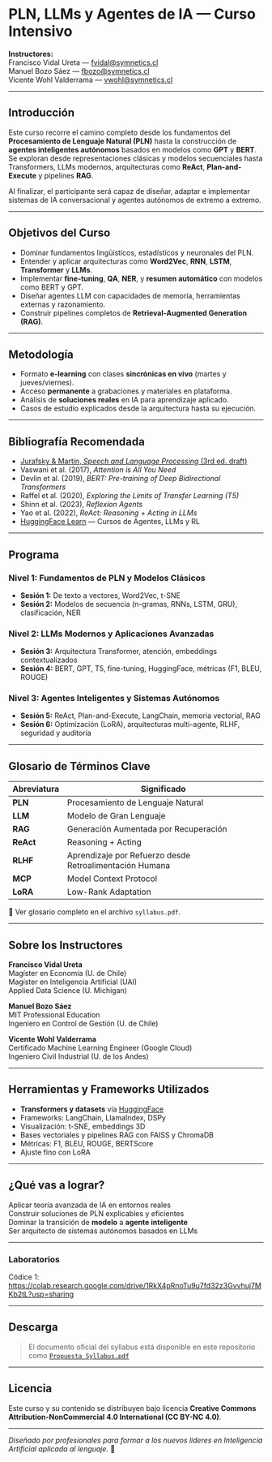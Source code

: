 #  PLN, LLMs y Agentes de IA — Curso Intensivo

**Instructores:**  
Francisco Vidal Ureta — [fvidal@symnetics.cl](mailto:fvidal@symnetics.cl)  
Manuel Bozo Sáez — [fbozo@symnetics.cl](mailto:fbozo@symnetics.cl)  
Vicente Wohl Valderrama — [vwohl@symnetics.cl](mailto:vwohl@symnetics.cl)

---

##  Introducción

Este curso recorre el camino completo desde los fundamentos del **Procesamiento de Lenguaje Natural (PLN)** hasta la construcción de **agentes inteligentes autónomos** basados en modelos como **GPT** y **BERT**.  
Se exploran desde representaciones clásicas y modelos secuenciales hasta Transformers, LLMs modernos, arquitecturas como **ReAct**, **Plan-and-Execute** y pipelines **RAG**.

Al finalizar, el participante será capaz de diseñar, adaptar e implementar sistemas de IA conversacional y agentes autónomos de extremo a extremo.

---

##  Objetivos del Curso

- Dominar fundamentos lingüísticos, estadísticos y neuronales del PLN.
- Entender y aplicar arquitecturas como **Word2Vec**, **RNN**, **LSTM**, **Transformer** y **LLMs**.
- Implementar **fine-tuning**, **QA**, **NER**, y **resumen automático** con modelos como BERT y GPT.
- Diseñar agentes LLM con capacidades de memoria, herramientas externas y razonamiento.
- Construir pipelines completos de **Retrieval-Augmented Generation (RAG)**.

---

##  Metodología

- Formato **e-learning** con clases **sincrónicas en vivo** (martes y jueves/viernes).
- Acceso **permanente** a grabaciones y materiales en plataforma.
- Análisis de **soluciones reales** en IA para aprendizaje aplicado.
- Casos de estudio explicados desde la arquitectura hasta su ejecución.

---

##  Bibliografía Recomendada

- [Jurafsky & Martin, *Speech and Language Processing* (3rd ed. draft)](https://web.stanford.edu/~jurafsky/slp3/)
- Vaswani et al. (2017), *Attention is All You Need*  
- Devlin et al. (2019), *BERT: Pre-training of Deep Bidirectional Transformers*  
- Raffel et al. (2020), *Exploring the Limits of Transfer Learning (T5)*  
- Shinn et al. (2023), *Reflexion Agents*  
- Yao et al. (2022), *ReAct: Reasoning + Acting in LLMs*  
- [HuggingFace Learn](https://huggingface.co/learn) — Cursos de Agentes, LLMs y RL

---

##  Programa

###  Nivel 1: Fundamentos de PLN y Modelos Clásicos
- **Sesión 1:** De texto a vectores, Word2Vec, t-SNE  
- **Sesión 2:** Modelos de secuencia (n-gramas, RNNs, LSTM, GRU), clasificación, NER

###  Nivel 2: LLMs Modernos y Aplicaciones Avanzadas
- **Sesión 3:** Arquitectura Transformer, atención, embeddings contextualizados  
- **Sesión 4:** BERT, GPT, T5, fine-tuning, HuggingFace, métricas (F1, BLEU, ROUGE)

###  Nivel 3: Agentes Inteligentes y Sistemas Autónomos
- **Sesión 5:** ReAct, Plan-and-Execute, LangChain, memoria vectorial, RAG  
- **Sesión 6:** Optimización (LoRA), arquitecturas multi-agente, RLHF, seguridad y auditoría

---

##  Glosario de Términos Clave

| Abreviatura | Significado |
|-------------|-------------|
| **PLN**     | Procesamiento de Lenguaje Natural |
| **LLM**     | Modelo de Gran Lenguaje |
| **RAG**     | Generación Aumentada por Recuperación |
| **ReAct**   | Reasoning + Acting |
| **RLHF**    | Aprendizaje por Refuerzo desde Retroalimentación Humana |
| **MCP**     | Model Context Protocol |
| **LoRA**    | Low-Rank Adaptation |

📎 Ver glosario completo en el archivo `syllabus.pdf`.

---

##  Sobre los Instructores

**Francisco Vidal Ureta**  
Magíster en Economía (U. de Chile)  
Magíster en Inteligencia Artificial (UAI)  
Applied Data Science (U. Michigan)

**Manuel Bozo Sáez**  
MIT Professional Education  
Ingeniero en Control de Gestión (U. de Chile)

**Vicente Wohl Valderrama**  
Certificado Machine Learning Engineer (Google Cloud)  
Ingeniero Civil Industrial (U. de los Andes)

---

##  Herramientas y Frameworks Utilizados

-  **Transformers y datasets** vía [HuggingFace](https://huggingface.co)  
-  Frameworks: LangChain, LlamaIndex, DSPy  
-  Visualización: t-SNE, embeddings 3D  
-  Bases vectoriales y pipelines RAG con FAISS y ChromaDB  
-  Métricas: F1, BLEU, ROUGE, BERTScore  
-  Ajuste fino con LoRA

---

##  ¿Qué vas a lograr?

 Aplicar teoría avanzada de IA en entornos reales  
 Construir soluciones de PLN explicables y eficientes  
 Dominar la transición de **modelo** a **agente inteligente**  
 Ser arquitecto de sistemas autónomos basados en LLMs  

---
### Laboratorios  

Códice 1: https://colab.research.google.com/drive/1RkX4pRnoTu9u7fd32z3Gvvhuj7MKb2tL?usp=sharing

---

##  Descarga

> El documento oficial del syllabus está disponible en este repositorio como [`Propuesta Syllabus.pdf`](./Propuesta%20Syllabus.pdf)

---

##  Licencia

Este curso y su contenido se distribuyen bajo licencia **Creative Commons Attribution-NonCommercial 4.0 International (CC BY-NC 4.0)**.

---

*Diseñado por profesionales para formar a los nuevos líderes en Inteligencia Artificial aplicada al lenguaje.* 🧬
